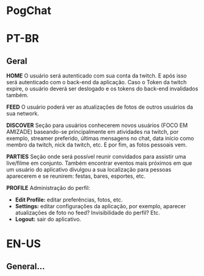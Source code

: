 # PogChat

# PT-BR
## Geral

**HOME**
O usuário será autenticado com sua conta da twitch. E após isso será autenticado com o back-end da aplicação. Caso o Token da twitch expire, o usuário deverá ser deslogado e os tokens do back-end invalidados também.

**FEED**
O usuário poderá ver as atualizações de fotos de outros usuários da sua network.

**DISCOVER**
Seção para usuários conhecerem novos usuários (FOCO EM AMIZADE) baseando-se principalmente em atividades na twitch, por exemplo, streamer preferido, últimas mensagens no chat, data início como membro da twitch, nick da twitch, etc. E por fim, as fotos pessoais vem.

**PARTIES**
Seção onde será possível reunir convidados para assistir uma live/filme em conjunto. Também encontrar eventos mais próximos em que um usuário do aplicativo divulgou a sua localização para pessoas aparecerem e se reunirem: festas, bares, esportes, etc.

**PROFILE**
Administração do perfil:
- **Edit Profile:** editar preferências, fotos, etc.
- **Settings:** editar configurações da aplicação, por exemplo, aparecer atualizações de foto no feed? Invisibilidade do perfil? Etc.
- **Logout:** sair do aplicativo.

# EN-US

## General...